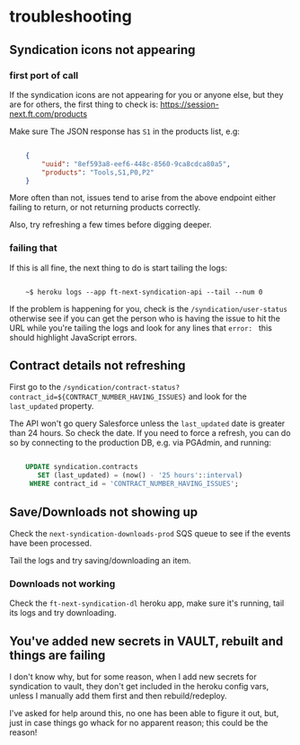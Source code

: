 # troubleshooting

## Syndication icons not appearing

### first port of call

If the syndication icons are not appearing for you or anyone else, but they are for others, the first thing to check is: https://session-next.ft.com/products

Make sure The JSON response has `S1` in the products list, e.g:

```json

    { 
        "uuid": "8ef593a8-eef6-448c-8560-9ca8cdca80a5", 
        "products": "Tools,S1,P0,P2" 
    }

```

More often than not, issues tend to arise from the above endpoint either failing to return, or not returning products correctly.

Also, try refreshing a few times before digging deeper.

### failing that

If this is all fine, the next thing to do is start tailing the logs:

```shell

    ~$ heroku logs --app ft-next-syndication-api --tail --num 0 

```

If the problem is happening for you, check is the `/syndication/user-status` otherwise see if you can get the person who is having the issue to hit the URL while you're tailing the logs and look for any lines that `error: ` this should highlight JavaScript errors.

## Contract details not refreshing

First go to the `/syndication/contract-status?contract_id=${CONTRACT_NUMBER_HAVING_ISSUES}` and look for the `last_updated` property.

The API won't go query Salesforce unless the `last_updated` date is greater than 24 hours. So check the date. If you need to force a refresh, you can do so by connecting to the production DB, e.g. via PGAdmin, and running:

```sql

    UPDATE syndication.contracts 
       SET (last_updated) = (now() - '25 hours'::interval) 
     WHERE contract_id = 'CONTRACT_NUMBER_HAVING_ISSUES';

``` 

## Save/Downloads not showing up

Check the `next-syndication-downloads-prod` SQS queue to see if the events have been processed.

Tail the logs and try saving/downloading an item.

### Downloads not working

Check the `ft-next-syndication-dl` heroku app, make sure it's running, tail its logs and try downloading.

## You've added new secrets in VAULT, rebuilt and things are failing

I don't know why, but for some reason, when I add new secrets for syndication to vault, they don't get included in the heroku config vars, unless I manually add them first and then rebuild/redeploy.

I've asked for help around this, no one has been able to figure it out, but, just in case things go whack for no apparent reason; this could be the reason!  